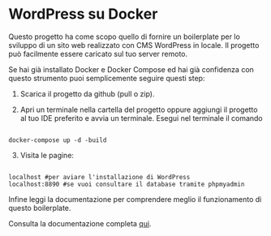 # WordPress su Docker

Questo progetto ha come scopo quello di fornire un boilerplate per lo sviluppo di un sito web realizzato con CMS WordPress in locale. Il progetto può facilmente essere caricato sul tuo server remoto. 

Se hai già installato Docker e Docker Compose ed hai già confidenza con questo strumento puoi semplicemente seguire questi step:

1. Scarica il progetto da github (pull o zip). 

2. Apri un terminale nella cartella del progetto oppure aggiungi il progetto al tuo IDE preferito e avvia un terminale. Esegui nel terminale il comando 

<pre><code>
docker-compose up -d -build
</code></pre>

3. Visita le pagine: 

<pre><code>
localhost #per aviare l'installazione di WordPress
localhost:8890 #se vuoi consultare il database tramite phpmyadmin
</code></pre>

Infine leggi la documentazione per comprendere meglio il funzionamento di questo boilerplate. 

Consulta la documentazione completa <a href="/doc/Introduzione.md">qui</a>. 